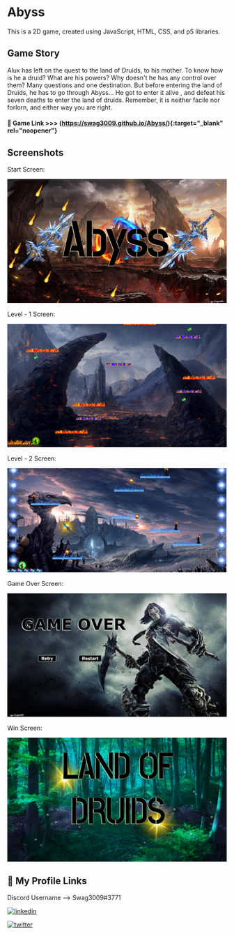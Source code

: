 
# Abyss

This is a 2D game, created using JavaScript, HTML, CSS, and p5 libraries.


## Game Story

Alux has left on the quest to the land of Druids, to his mother. To know how is he a druid? What are his powers? Why doesn't he has any control over them? Many questions and one destination. But before entering the land of Druids, he has to go through Abyss... He got to enter it alive , and defeat his seven deaths to enter the land of druids. Remember, it is neither facile nor forlorn, and either way you are right.


#### 🔗 Game Link >>> (https://swag3009.github.io/Abyss/){:target="_blank" rel="noopener"}


## Screenshots
Start Screen: 

![Start Screen](./assets/screenshot/StartScreen.png)

Level - 1 Screen:

![Level - 1](./assets/screenshot/level1.png)

Level - 2 Screen:

![Level - 2](./assets/screenshot/level2.png)

Game Over Screen:

![Game Over Screen](./assets/screenshot/gameOver.png)

Win Screen:

![Win Screen](./assets/screenshot/winPage.png)


## 🔗 My Profile Links
Discord Username --> Swag3009#3771

[![linkedin](https://img.shields.io/badge/linkedin-0A66C2?style=for-the-badge&logo=linkedin&logoColor=white)](https://www.linkedin.com/in/swagatika-mohapatra-411b32239)

[![twitter](https://img.shields.io/badge/twitter-1DA1F2?style=for-the-badge&logo=twitter&logoColor=white)](https://twitter.com/Swag3009?t=GEv8PTwtP3ZGQzCDiRs6Tw&s=08)

